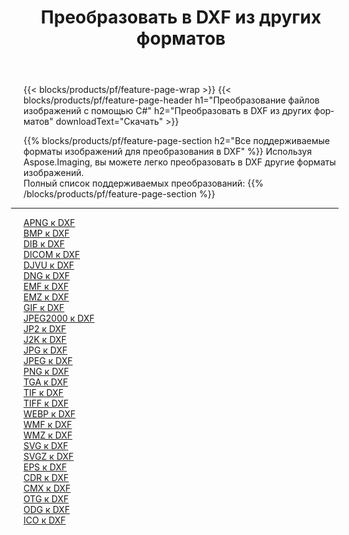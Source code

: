 ﻿---
title: Преобразовать в DXF из других форматов 
weight: 3920
url: /ru/net/conversion/to/dxf 
lang: ru
langdirlevel: 2
locales: zh-hans,ja,it,ru,de,es,fr,nl,id,lt,pl,pt,vi,tr,ko,zh-hant,ar,hi,th,sv,cs,uk,he
description: Используя Aspose.Imaging, вы можете легко конвертировать в DXF из других форматов.
---

{{< blocks/products/pf/feature-page-wrap >}}
{{< blocks/products/pf/feature-page-header h1="Преобразование файлов изображений с помощью C#" h2="Преобразовать в DXF из других форматов" downloadText="Скачать" >}}


{{% blocks/products/pf/feature-page-section  h2="Все поддерживаемые форматы изображений для преобразования в DXF" %}}
Используя Aspose.Imaging, вы можете легко преобразовать в DXF другие форматы изображений.
<br/>
Полный список поддерживаемых преобразований:
{{% /blocks/products/pf/feature-page-section %}}
<div class="container-fluid productfamilypage bg-gray">
    <div class="convertypes bg-gray agp-content section">
        <div class="container">
		<hr style="margin-left:-20px;"/>
		<div class="row other-converters">
		    <div class='col-md-2 other-converter remove-lp remove-rp'><a href="/imaging/ru/net/conversion/apng-to-dxf" >APNG к DXF</a></div>
<div class='col-md-2 other-converter remove-lp remove-rp'><a href="/imaging/ru/net/conversion/bmp-to-dxf" >BMP к DXF</a></div>
<div class='col-md-2 other-converter remove-lp remove-rp'><a href="/imaging/ru/net/conversion/dib-to-dxf" >DIB к DXF</a></div>
<div class='col-md-2 other-converter remove-lp remove-rp'><a href="/imaging/ru/net/conversion/dicom-to-dxf" >DICOM к DXF</a></div>
<div class='col-md-2 other-converter remove-lp remove-rp'><a href="/imaging/ru/net/conversion/djvu-to-dxf" >DJVU к DXF</a></div>
<div class='col-md-2 other-converter remove-lp remove-rp'><a href="/imaging/ru/net/conversion/dng-to-dxf" >DNG к DXF</a></div>
<div class='col-md-2 other-converter remove-lp remove-rp'><a href="/imaging/ru/net/conversion/emf-to-dxf" >EMF к DXF</a></div>
<div class='col-md-2 other-converter remove-lp remove-rp'><a href="/imaging/ru/net/conversion/emz-to-dxf" >EMZ к DXF</a></div>
<div class='col-md-2 other-converter remove-lp remove-rp'><a href="/imaging/ru/net/conversion/gif-to-dxf" >GIF к DXF</a></div>
<div class='col-md-2 other-converter remove-lp remove-rp'><a href="/imaging/ru/net/conversion/jpeg2000-to-dxf" >JPEG2000 к DXF</a></div>
<div class='col-md-2 other-converter remove-lp remove-rp'><a href="/imaging/ru/net/conversion/jp2-to-dxf" >JP2 к DXF</a></div>
<div class='col-md-2 other-converter remove-lp remove-rp'><a href="/imaging/ru/net/conversion/j2k-to-dxf" >J2K к DXF</a></div>
<div class='col-md-2 other-converter remove-lp remove-rp'><a href="/imaging/ru/net/conversion/jpg-to-dxf" >JPG к DXF</a></div>
<div class='col-md-2 other-converter remove-lp remove-rp'><a href="/imaging/ru/net/conversion/jpeg-to-dxf" >JPEG к DXF</a></div>
<div class='col-md-2 other-converter remove-lp remove-rp'><a href="/imaging/ru/net/conversion/png-to-dxf" >PNG к DXF</a></div>
<div class='col-md-2 other-converter remove-lp remove-rp'><a href="/imaging/ru/net/conversion/tga-to-dxf" >TGA к DXF</a></div>
<div class='col-md-2 other-converter remove-lp remove-rp'><a href="/imaging/ru/net/conversion/tif-to-dxf" >TIF к DXF</a></div>
<div class='col-md-2 other-converter remove-lp remove-rp'><a href="/imaging/ru/net/conversion/tiff-to-dxf" >TIFF к DXF</a></div>
<div class='col-md-2 other-converter remove-lp remove-rp'><a href="/imaging/ru/net/conversion/webp-to-dxf" >WEBP к DXF</a></div>
<div class='col-md-2 other-converter remove-lp remove-rp'><a href="/imaging/ru/net/conversion/wmf-to-dxf" >WMF к DXF</a></div>
<div class='col-md-2 other-converter remove-lp remove-rp'><a href="/imaging/ru/net/conversion/wmz-to-dxf" >WMZ к DXF</a></div>
<div class='col-md-2 other-converter remove-lp remove-rp'><a href="/imaging/ru/net/conversion/svg-to-dxf" >SVG к DXF</a></div>
<div class='col-md-2 other-converter remove-lp remove-rp'><a href="/imaging/ru/net/conversion/svgz-to-dxf" >SVGZ к DXF</a></div>
<div class='col-md-2 other-converter remove-lp remove-rp'><a href="/imaging/ru/net/conversion/eps-to-dxf" >EPS к DXF</a></div>
<div class='col-md-2 other-converter remove-lp remove-rp'><a href="/imaging/ru/net/conversion/cdr-to-dxf" >CDR к DXF</a></div>
<div class='col-md-2 other-converter remove-lp remove-rp'><a href="/imaging/ru/net/conversion/cmx-to-dxf" >CMX к DXF</a></div>
<div class='col-md-2 other-converter remove-lp remove-rp'><a href="/imaging/ru/net/conversion/otg-to-dxf" >OTG к DXF</a></div>
<div class='col-md-2 other-converter remove-lp remove-rp'><a href="/imaging/ru/net/conversion/odg-to-dxf" >ODG к DXF</a></div>
<div class='col-md-2 other-converter remove-lp remove-rp'><a href="/imaging/ru/net/conversion/ico-to-dxf" >ICO к DXF</a></div>
                </div>
        </div>
    </div>
</div>
<br/>

